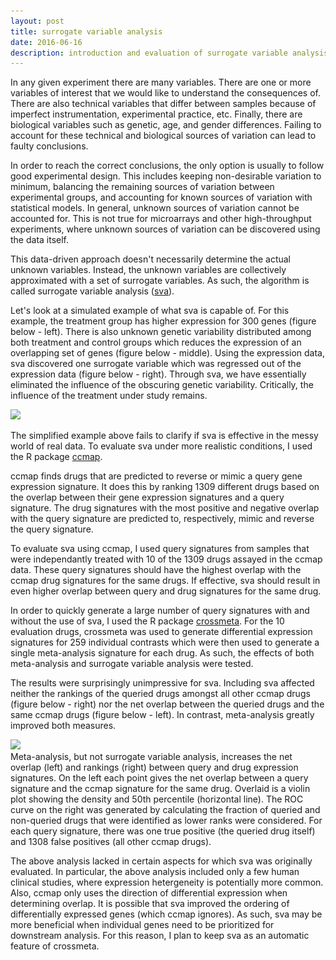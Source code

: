 ```yaml
---
layout: post
title: surrogate variable analysis
date: 2016-06-16
description: introduction and evaluation of surrogate variable analysis
---
```

In any given experiment there are many variables. There are one or more variables
of interest that we would like to understand the consequences of. There are also 
technical variables that differ between samples because of imperfect instrumentation, experimental practice, etc. Finally, there are biological variables such as genetic, age, and gender differences. Failing to account for these technical and biological sources of variation can lead to faulty conclusions.


In order to reach the correct conclusions, the only option is usually to follow
good experimental design. This includes keeping non-desirable variation to minimum,
balancing the remaining sources of variation between experimental groups, and
accounting for known sources of variation with statistical models. In general, 
unknown sources of variation cannot be accounted for. This is not true for microarrays 
and other high-throughput experiments, where unknown sources of variation can be 
discovered using the data itself.

This data-driven approach doesn't necessarily determine the actual unknown 
variables. Instead, the unknown variables are collectively approximated with a 
set of surrogate variables. As such, the algorithm is called surrogate variable 
analysis (<a href="http://journals.plos.org/plosgenetics/article?id=10.1371/journal.pgen.0030161" target="blank">sva</a>).

Let's look at a simulated example of what sva is capable of. For this example, the treatment group has higher expression for 300 genes (figure below - left). There is also unknown genetic variability distributed among both treatment and control groups which reduces the expression of an overlapping set of genes (figure below - middle). Using the expression data, sva discovered one surrogate variable which was regressed out of the expression data (figure below - right). Through sva, we have essentially eliminated the influence of the obscuring genetic variability. Critically, the influence of the treatment under study remains.

<img src="/img/heatmapsv_1000.png" srcset="/img/heatmapsv_1000.png 1000w, /img/heatmapsv_2000.png 2000w, /img/heatmapsv_4000.png 4000w" class="ImageBorder ImageResponsive2">

The simplified example above fails to clarify if sva is effective in the messy
world of real data. To evaluate sva under more realistic conditions, I used the R package <a href="https://github.com/alexvpickering/ccmap" target="blank">ccmap</a>.

ccmap finds drugs that are predicted to reverse or mimic a query gene expression signature. It does this by ranking 1309 different drugs based on the overlap between their gene expression signatures and a query signature. The drug signatures with the most positive and negative overlap with the query signature are predicted to, respectively, mimic and reverse the query signature.

To evaluate sva using ccmap, I used query signatures from samples that were
independantly treated with 10 of the 1309 drugs assayed in the ccmap data. These query signatures should have the highest overlap with the ccmap drug signatures for the same drugs. If effective, sva should result in even higher overlap between query and drug signatures for the same drug.

In order to quickly generate a large number of query signatures with and without
the use of sva, I used the R package <a href="https://github.com/alexvpickering/crossmeta" target="blank">crossmeta</a>. For the 10 evaluation drugs, crossmeta was used to generate differential expression signatures for 259 individual contrasts which were then used to generate a single meta-analysis signature for each drug. As such, the effects of both meta-analysis and surrogate variable analysis were tested.

The results were surprisingly unimpressive for sva. Including sva affected neither the
rankings of the queried drugs amongst all other ccmap drugs (figure below - right) nor the net overlap between the queried drugs and the same ccmap drugs (figure below - left). In contrast, meta-analysis greatly improved both measures.

<img src="/img/sva_2000.png" srcset="/img/sva_2000.png 2000w, /img/sva_4000.png 4000w" class="ImageBorder ImageResponsive2">
<div class="caption"> Meta-analysis, but not surrogate variable analysis, increases the net overlap (left) and rankings (right) between query and drug expression signatures. On the left each point gives the net overlap between a query signature and the ccmap signature for the same drug. Overlaid is a violin plot showing the density and 50th percentile (horizontal line). The ROC curve on the right was generated by calculating the fraction of queried and non-queried drugs that were identified as lower ranks were considered. For each query signature, there was one true positive (the queried drug itself) and 1308 false positives (all other ccmap drugs).
</div>

The above analysis lacked in certain aspects for which sva was originally evaluated. In particular, the above analysis included only a few human clinical studies, where expression hetergeneity is potentially more common. Also, ccmap only uses the direction of differential expression when determining overlap. It is possible that sva improved the ordering of differentially expressed genes (which ccmap ignores). As such, sva may be more beneficial when individual genes need to be prioritized for downstream analysis. For this reason, I plan to keep sva as an automatic feature of crossmeta.
